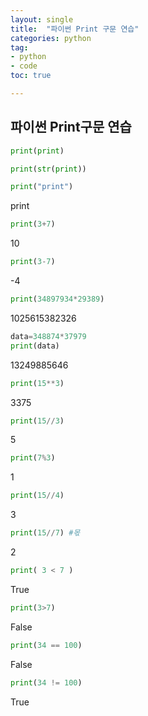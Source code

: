 ```yaml
---
layout: single
title:  "파이썬 Print 구문 연습"
categories: python
tag: 
- python
- code
toc: true

---
```


<head>
  <style>
    table.dataframe {
      white-space: normal;
      width: 100%;
      height: 240px;
      display: block;
      overflow: auto;
      font-family: Arial, sans-serif;
      font-size: 0.9rem;
      line-height: 20px;
      text-align: center;
      border: 0px !important;
    }

    table.dataframe th {
      text-align: center;
      font-weight: bold;
      padding: 8px;
    }

    table.dataframe td {
      text-align: center;
      padding: 8px;
    }

    table.dataframe tr:hover {
      background: #b8d1f3; 
    }

    .output_prompt {
      overflow: auto;
      font-size: 0.9rem;
      line-height: 1.45;
      border-radius: 0.3rem;
      -webkit-overflow-scrolling: touch;
      padding: 0.8rem;
      margin-top: 0;
      margin-bottom: 15px;
      font: 1rem Consolas, "Liberation Mono", Menlo, Courier, monospace;
      color: $code-text-color;
      border: solid 1px $border-color;
      border-radius: 0.3rem;
      word-break: normal;
      white-space: pre;
    }

  .dataframe tbody tr th:only-of-type {
      vertical-align: middle;
  }

  .dataframe tbody tr th {
      vertical-align: top;
  }

  .dataframe thead th {
      text-align: center !important;
      padding: 8px;
  }

  .page__content p {
      margin: 0 0 0px !important;
  }

  .page__content p > strong {
    font-size: 0.8rem !important;
  }

  </style>
</head>


## 파이썬 Print구문 연습



```python
print(print)
```


```python
print(str(print))
```



```python
print("print")
```

print


```python
print(3+7)
```


10


```python
print(3-7)
```

-4

```python
print(34897934*29389)
```

1025615382326


```python
data=348874*37979
print(data)
```

13249885646


```python
print(15**3)
```


3375

```python
print(15//3)
```

5


```python
print(7%3)
```

1


```python
print(15//4)
```
3


```python
print(15//7) #몫
```

2


```python
print( 3 < 7 )
```

True


```python
print(3>7)
```

False

```python
print(34 == 100)
```

False


```python
print(34 != 100)
```

True

